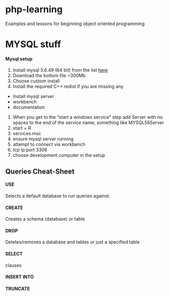 # php-learning
Examples and lessons for beginning object oriented programming







# MYSQL stuff


#### Mysql setup
1. Install mysql 5.6.49 (64 bit) from the list [here](https://downloads.mysql.com/archives/installer)
1. Download the bottom file ~300Mb
1. Choose custom install
1. Install the required C++ redist if you are missing any
 - Install mysql server
 - workbench
 - documentation
1. When you get to the “start a windows service” step add Server with no spaces to the end of the service name, something like MYSQL56Server
1. start + R
1. services.msc
1. ensure mysql server running
1. attempt to connect via workbench
1. tcp ip port 3306 
1. choose development computer in the setup


## Queries Cheat-Sheet


#### USE
Selects a default database to run queries against.

#### CREATE
Creates a schema (database) or table

#### DROP
Deletes/removes a database and tables or just a specified table

#### SELECT
clauses

#### INSERT INTO

#### TRUNCATE